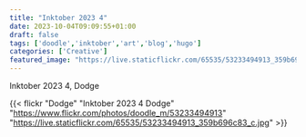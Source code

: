 ```yaml
---
title: "Inktober 2023 4"
date: 2023-10-04T09:09:55+01:00
draft: false
tags: ['doodle','inktober','art','blog','hugo']
categories: ['Creative']
featured_image: "https://live.staticflickr.com/65535/53233494913_359b696c83_c.jpg"
---
```


Inktober 2023 4, Dodge


{{< flickr "Dodge"
           "Inktober 2023 4 Dodge"
           "https://www.flickr.com/photos/doodle_m/53233494913"
           "https://live.staticflickr.com/65535/53233494913_359b696c83_c.jpg" >}}

